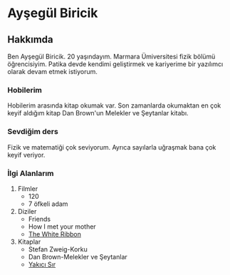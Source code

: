 <h1>Ayşegül Biricik</h1>
<!--Hakkımda kısmı ve alt başlıklar var.-->
<h2>Hakkımda</h2>
<p>Ben Ayşegül Biricik. 20 yaşındayım. Marmara Ümiversitesi fizik bölümü öğrencisiyim. Patika devde kendimi geliştirmek ve kariyerime bir yazılımcı olarak devam etmek istiyorum.</p>
<h3>Hobilerim</h3>
<p>Hobilerim arasında kitap okumak var. Son zamanlarda okumaktan en çok keyif aldığım kitap Dan Brown'un Melekler ve Şeytanlar kitabı.</p>
<h3>Sevdiğim ders</h3>
<p>Fizik ve matematiği çok seviyorum. Ayrıca sayılarla uğraşmak bana çok keyif veriyor.</p>

<h3>İlgi Alanlarım</h3>
<ol>
    <li>Filmler
        <ul>
            <li>120</li>
            <li>7 öfkeli adam</li>
        </ul>
    </li>
    <li>Diziler
        <ul>
            <li>Friends</li>
            <li>How I met your mother</li>
            <li>
            <a href="https://www.imdb.com/title/tt1149362/?ref_=hm_tpks_tt_i_20_pd_tp1_pbr_ic" target="_blank">
                The White Ribbon
            </a>
            </li> 
        </ul>
    </li>
    <li>Kitaplar
        <ul>
            <li>Stefan Zweig-Korku</li>
            <li>Dan Brown-Melekler ve Şeytanlar</li>    
            <li>
            <a href="https://www.goodreads.com/book/show/18593462-yak-c-s-r?from_search=true&from_srp=true&qid=ZjtR2Qf1NO&rank=12" target="_blank">
                Yakıcı Sır
            </a>
            </li>
        </ul>
    </li>
</ol>
